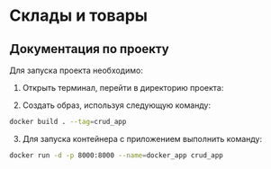 # Склады и товары

## Документация по проекту

Для запуска проекта необходимо:

1. Открыть терминал, перейти в директорию проекта:

2. Создать образ, используя следующую команду:

```bash
docker build . --tag=crud_app
```

3. Для запуска контейнера с приложением выполнить команду:

```bash
docker run -d -p 8000:8000 --name=docker_app crud_app
```
